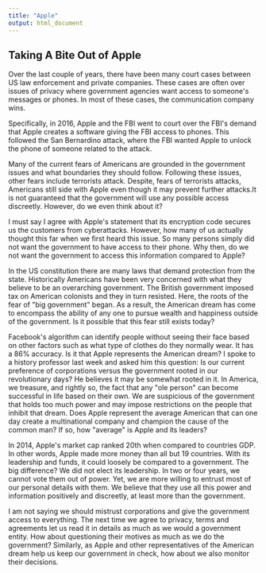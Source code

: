 ```yaml
---
title: "Apple"
output: html_document
---
```



## Taking A Bite Out of Apple

Over the last couple of years, there have been many court cases between US law enforcement and private companies. These cases are often over issues of privacy where government agencies want access to someone's messages or phones. In most of these cases, the communication company wins.

Specifically, in 2016, Apple and the FBI went to court over the FBI's demand that Apple creates a software giving the FBI access to phones. This followed the San Bernardino attack, where the FBI wanted Apple to unlock the phone of someone related to the attack.

Many of the current fears of Americans are grounded in the government issues and what boundaries they should follow. Following these issues, other fears include terrorists attack. Despite, fears of terrorists attacks, Americans still side with Apple even though it may prevent further attacks.It is not guaranteed that the government will use any possible access discreetly. However, do we even think about it?

I must say I agree with Apple's statement that its encryption code secures us the customers from cyberattacks. However, how many of us actually thought this far when we first heard this issue. So many persons simply did not want the government to have access to their phone. Why then, do we not want the government to access this information compared to Apple?

In the US constitution there are many laws that demand protection from the state. Historically Americans have been very concerned with what they believe to be an overarching government. The British government imposed tax on American colonists and they in turn resisted. Here, the roots of the fear of "big government" began.  As a result, the American dream has come to encompass the ability of any one to pursue wealth and happiness outside of the government. Is it possible that this fear still exists today?

 
Facebook's algorithm can identify people without seeing their face based on other factors such as what type of clothes do they normally wear. It has a 86% accuracy.
Is it that Apple represents the American dream? I spoke to a history professor last week and asked him this question: Is our current preference of corporations versus the government rooted in our revolutionary days? He believes it may be somewhat rooted in it. In America, we treasure, and rightly so, the fact that any "ole person" can become successful in life based on their own. We are suspicious of the government that holds too much power and may impose restrictions on the people that inhibit that dream. Does Apple represent the average American that can one day create a multinational company and champion the cause of the common man? If so, how "average" is Apple and its leaders?

In 2014, Apple's market cap ranked 20th when compared to countries GDP. In other words, Apple made more money than all but 19 countries.  With its leadership and funds, it could loosely be compared to a government. The big difference? We did not elect its leadership. In two or four years, we cannot vote them out of power. Yet, we are more willing to entrust most of our personal details with them. We believe that they use all this power and information positively and discreetly, at least more than the government.

I am not saying we should mistrust corporations and give the government access to everything. The next time we agree to privacy, terms and agreements let us read it in details as much as we would a government entity. How about questioning their motives as much as we do the government? Similarly, as Apple and other representatives of the American dream help us keep our government in check, how about we also monitor their decisions.